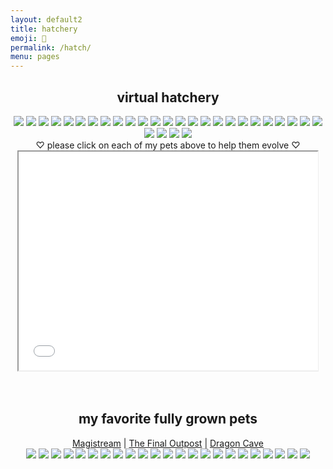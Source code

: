 ```yaml
---
layout: default2
title: hatchery
emoji: 🐣
permalink: /hatch/
menu: pages
---
```

<center>
    <h2>virtual hatchery</h2>
    <div class="hatchery">
        <a target="other" href="http://magistream.com/creature/14208735#page-body"><img src="http://magistream.com/img/14208735.gif"/></a>
        <a target="other" href="http://magistream.com/creature/14207269#page-body"><img src="http://magistream.com/img/14207269.gif"/></a>
        <a target="other" href="http://magistream.com/creature/14208889#page-body"><img src="http://magistream.com/img/14208889.gif"/></a>
        <a target="other" href="http://magistream.com/creature/14207269#page-body"><img src="http://magistream.com/img/14207269.gif"/></a>
        <a target="other" href="http://magistream.com/creature/14207190#page-body"><img src="http://magistream.com/img/14207190.gif"/></a>
        <a target="other" href="http://magistream.com/creature/14206542#page-body"><img src="http://magistream.com/img/14206542.gif"/></a>
        <a target="other" href="http://magistream.com/creature/14206564#page-body"><img src="http://magistream.com/img/14206564.gif"/></a>
        <a target="other" href="http://magistream.com/creature/14205841#page-body"><img src="http://magistream.com/img/14205841.gif"/></a>
        <a target="other" href="http://magistream.com/creature/14204335#page-body"><img src="http://magistream.com/img/14204335.gif"/></a>
        <a target="other" href="http://magistream.com/creature/14204333#page-body"><img src="http://magistream.com/img/14204333.gif"/></a>
        <a target="other" href="http://magistream.com/creature/14204334#page-body"><img src="http://magistream.com/img/14204334.gif"/></a>
        <a target="other" href='https://finaloutpost.net/view/quwqR#main'><img src='https://finaloutpost.net/s/quwqR1.png'></a>
        <a target="other" href='https://finaloutpost.net/view/4WadT#main'><img src='https://finaloutpost.net/s/4WadT1.png'></a>
        <a target="other" href='https://finaloutpost.net/view/picJj#main'><img src='https://finaloutpost.net/s/picJj1.png'></a>
        <a target="other" href='https://finaloutpost.net/view/pAVSk#main'><img src='https://finaloutpost.net/s/pAVSk1.png'></a>
        <a target="other" href='https://finaloutpost.net/view/x7x4Y#main'><img src='https://finaloutpost.net/s/x7x4Y1.png'></a>
        <a target="other" href='https://finaloutpost.net/view/60oj6#main'><img src='https://finaloutpost.net/s/60oj61.png'></a>
        <a target="other" href='https://finaloutpost.net/view/2UhVe#main'><img src='https://finaloutpost.net/s/2UhVe1.png'></a>
        <a target="other" href='https://finaloutpost.net/view/HOWZa#main'><img src='https://finaloutpost.net/s/HOWZa1.png'></a>
        <a target="other" href='https://finaloutpost.net/view/7MlOo#main'><img src='https://finaloutpost.net/s/7MlOo1.png'></a>
        <a target="other" href='https://finaloutpost.net/view/bcCtR#main'><img src='https://finaloutpost.net/s/bcCtR1.png'></a>
        <a target="other" href="https://dragcave.net/view/75Wgj#middle"><img src="https://dragcave.net/image/75Wgj.gif" style="border-width:0"/></a>
        <a target="other" href="https://dragcave.net/view/O7BTd#middle"><img src="https://dragcave.net/image/O7BTd.gif" style="border-width:0"/></a>
        <a target="other" href="https://dragcave.net/view/UMWzV#middle"><img src="https://dragcave.net/image/UMWzV.gif" style="border-width:0"/></a>
        <a target="other" href="https://dragcave.net/view/21xVO#middle"><img src="https://dragcave.net/image/21xVO.gif" style="border-width:0"/></a>
        <a target="other" href='https://dragcave.net/view/GU9C6#middle'><img src='https://dragcave.net/image/GU9C6.gif' style='border-width: 0'/></a>
        <a target="other" href='https://dragcave.net/view/yyW2B#middle'><img src='https://dragcave.net/image/yyW2B.gif' style='border-width: 0'/></a>
        <a target="other" href='https://dragcave.net/view/8D5eo#middle'><img src='https://dragcave.net/image/8D5eo.gif' style='border-width: 0'/></a>
        <a target="other" href='https://dragcave.net/view/ypecH#middle'><img src='https://dragcave.net/image/ypecH.gif' style='border-width: 0'/></a>
        <div class="hatchery-status">
            ♡ please click on each of my pets above to help them evolve ♡
        </div>
        <iframe src="/hatchable.txt" name="other" width="95%" height="350px"></iframe>
    </div>
    <script>
        let isIframeLoadSet = false;
        document.querySelectorAll('a[target="other"]').forEach(el => {
            el.onclick = () => {
                document.querySelector('.hatchery-status').innerText = "loading...";
                if (!isIframeLoadSet) {
                    isIframeLoadSet = true;
                    document.getElementsByName("other")[0].onload = () => {
                        document.querySelector('.hatchery-status').innerText = "thank you!";
                    }
                }
            };
        });
    </script>
    <br>
    <br>
    <h2>my favorite fully grown pets</h2>
        <a target="_blank" href="https://magistream.com/user/lostletters/Completed">Magistream</a> | <a target="_blank" href="https://finaloutpost.net/visit/lostletters/37592">The Final Outpost</a> | <a target="_blank" href="https://dragcave.net/user/lostletters">Dragon Cave</a>
        <br>
        <a target="other" href="http://magistream.com/creature/14200163#page-body"><img src="http://magistream.com/img/14200163.gif"/></a>
        <a target="other" href="http://magistream.com/creature/14192587#page-body"><img src="http://magistream.com/img/14192587.gif"/></a>
        <a target="other" href="http://magistream.com/creature/14192588#page-body"><img src="http://magistream.com/img/14192588.gif"/></a>
        <a target="other" href="http://magistream.com/creature/14192584#page-body"><img src="http://magistream.com/img/14192584.gif"/></a>
        <a target="other" href="http://magistream.com/creature/14202298#page-body"><img src="http://magistream.com/img/14202298.gif"/></a>
        <a target="other" href="http://magistream.com/creature/14201318#page-body"><img src="http://magistream.com/img/14201318.gif"/></a>
        <a target="other" href="http://magistream.com/creature/14199389#page-body"><img src="http://magistream.com/img/14199389.gif"/></a>
        <a target="other" href="http://magistream.com/creature/14201225#page-body"><img src="http://magistream.com/img/14201225.gif"/></a>
        <a target="other" href='https://finaloutpost.net/view/ohzHb#main'><img src='https://finaloutpost.net/s/ohzHb1.png'></a>
        <a target="other" href="http://magistream.com/creature/14200372#page-body"><img src="http://magistream.com/img/14200372.gif"/></a>
        <a target="other" href='https://finaloutpost.net/view/6tZ5z#main'><img src='https://finaloutpost.net/s/6tZ5z3.png'></a>
        <a target="other" href="http://magistream.com/creature/14202326#page-body"><img src="http://magistream.com/img/14202326.gif"/></a>
        <a target="other" href="http://magistream.com/creature/14203586#page-body"><img src="http://magistream.com/img/14203586.gif"/></a>
        <a target="other" href="http://magistream.com/creature/14201199#page-body"><img src="http://magistream.com/img/14201199.gif"/></a>
        <a target="other" href="http://magistream.com/creature/14199388#page-body"><img src="http://magistream.com/img/14199388.gif"/></a>
        <a target="other" href="http://magistream.com/creature/14202306#page-body"><img src="http://magistream.com/img/14202306.gif"/></a>
        <a target="other" href="http://magistream.com/creature/14201186#page-body"><img src="http://magistream.com/img/14201186.gif"/></a>
        <a target="other" href="http://magistream.com/creature/14202717#page-body"><img src="http://magistream.com/img/14202717.gif"/></a>
        <a target="other" href="http://magistream.com/creature/14203656#page-body"><img src="http://magistream.com/img/14203656.gif"/></a>
        <a target="other" href='https://dragcave.net/view/374HG#middle'><img src='https://dragcave.net/image/374HG.gif' style='border-width: 0' /></a>
        <a target="other" href='https://dragcave.net/view/25sX5#middle'><img src='https://dragcave.net/image/25sX5.gif' style='border-width: 0' /></a>
        <a target="other" href='https://dragcave.net/view/1YQ5c#middle'><img src='https://dragcave.net/image/1YQ5c.gif' style='border-width: 0' /></a>
        <a target="other" href='https://dragcave.net/view/2QiOP#middle'><img src='https://dragcave.net/image/2QiOP.gif' style='border-width: 0' /></a>
</center>